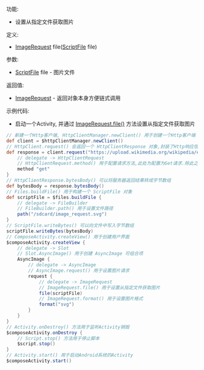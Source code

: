 功能:

+ 设置从指定文件获取图片

定义:

+ [ImageRequest](/API/UI/Compose/Widget/AsyncImage/ImageRequest/README.md)
  file([ScriptFile](/API/File/ScriptFile/README.md) file)

参数:

+ [ScriptFile](/API/File/ScriptFile/README.md) file - 图片文件

返回值:

+ [ImageRequest](/API/UI/Compose/Widget/AsyncImage/ImageRequest/README.md) - 返回对象本身方便链式调用

示例代码:

+ 启动一个Activity, 并通过 [ImageRequest.file()](/API/UI/Compose/Widget/AsyncImage/ImageRequest/README.md?id=file)
  方法设置从指定文件获取图片

```groovy
// 新建一个Http客户端, HttpClientManager.newClient() 用于创建一个Http客户端
def client = $httpClientManager.newClient()
// HttpClient.request() 会返回一个 HttpClientResponse 对象,封装了Http响应信息
def response = client.request("https://upload.wikimedia.org/wikipedia/en/4/41/Flag_of_India.svg") {
    // delegate -> HttpClientRequest
    // HttpClientRequest.method() 用于配置请求方法,此处为配置为Get请求.除此之外,还有post,put,patch,delete,head,options等方法
    method "get"
}
// HttpClientResponse.bytesBody() 可以将服务器返回结果转成字节数组
def bytesBody = response.bytesBody()
// Files.buildFile() 用于构建一个 ScriptFile 对象
def scriptFile = $files.buildFile {
    // delegate -> FileBuilder
    // FileBuilder.path() 用于设置文件路径
    path("/sdcard/image_request.svg")
}
// ScriptFile.writeBytes() 可以向文件中写入字节数组
scriptFile.writeBytes(bytesBody)
// ComposeActivity.createView() 用于创建用户界面
$composeActivity.createView {
    // delegate -> Slot
    // Slot.AsyncImage() 用于创建 AsyncImage 可组合项
    AsyncImage {
        // delegate -> AsyncImage
        // AsyncImage.request() 用于设置图片请求
        request {
            // delegate -> ImageRequest
            // ImageRequest.file() 用于设置从指定文件获取图片
            file(scriptFile)
            // ImageRequest.format() 用于设置图片格式
            format("svg")
        }
    }
}
// Activity.onDestroy() 方法用于监听Activity销毁
$composeActivity.onDestroy {
    // Script.stop() 方法用于停止脚本
    $script.stop()
}
// Activity.start() 用于启动Android系统的Activity
$composeActivity.start()
```